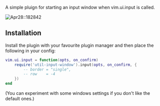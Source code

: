 A simple pluign for starting an input window when vim.ui.input is called.

![Apr28::182842](https://github.com/user-attachments/assets/d69daced-5135-4260-8d98-d68c085ba252)

## Installation

Install the plugin with your favourite plugin manager and then place the following in your config:

```lua
vim.ui.input = function(opts, on_confirm)
	require('util-input-window').input(opts, on_confirm, {
		-- border = "single",
		-- row    = -4
	})
end
```
(You can experiment with some windows settings if you don't like the default ones.)
